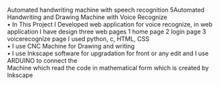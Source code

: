 Automated handwriting machine with speech recognition
5Automated Handwriting and Drawing Machine with Voice Recognize   
• In This Project I Developed web application for voice recognize, in web       
application I have design 
three web pages 1 home page 2 login page 3 voicerecognize page I used python, c, HTML, CSS   
• I use CNC Machine for Drawing and writing   
• I use Inkscape software for upgradation for front or any edit and I use ARDUINO   to connect the  
Machine which read the code in mathematical form which is   created by Inkscape   
